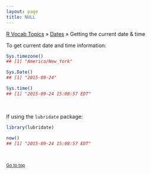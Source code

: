 ```yaml
---
layout: page
title: NULL
---
```


[R Vocab Topics](index) &#187; [Dates](dates) &#187; Getting the current date & time

To get current date and time information:


```r
Sys.timezone()
## [1] "America/New_York"

Sys.Date()
## [1] "2015-09-24"

Sys.time()
## [1] "2015-09-24 15:08:57 EDT"
```

<br>

If using the `lubridate` package:


```r
library(lubridate)

now()
## [1] "2015-09-24 15:08:57 EDT"
```

<br>

<small><a href="#">Go to top</a></small>
